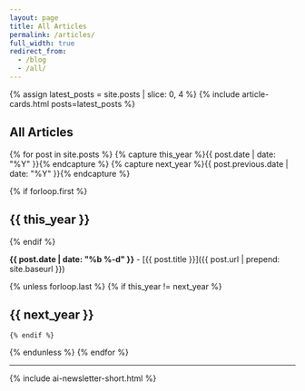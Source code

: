 ```yaml
---
layout: page
title: All Articles
permalink: /articles/
full_width: true
redirect_from:
  - /blog
  - /all/
---
```


<div class="mb-16">
  {% assign latest_posts = site.posts | slice: 0, 4 %}
  {% include article-cards.html posts=latest_posts %}
</div>

<h2 class="text-2xl font-heading font-bold mb-6 text-brand-black border-t border-brand-light-blue/20 pt-8">All Articles</h2>

{% for post in site.posts %}
  {% capture this_year %}{{ post.date | date: "%Y" }}{% endcapture %}
  {% capture next_year %}{{ post.previous.date | date: "%Y" }}{% endcapture %}

  {% if forloop.first %}
## {{ this_year }}
  {% endif %}

**{{ post.date | date: "%b %-d" }}** - [{{ post.title }}]({{ post.url | prepend: site.baseurl }})

  {% unless forloop.last %}
    {% if this_year != next_year %}

## {{ next_year }}
    {% endif %}
  {% endunless %}
{% endfor %}

---

{% include ai-newsletter-short.html %}